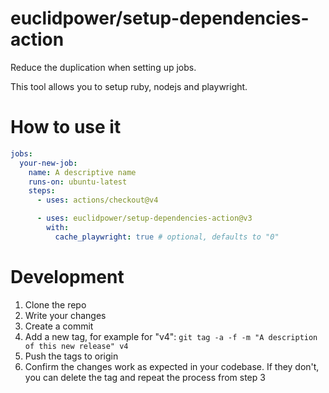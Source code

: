 # euclidpower/setup-dependencies-action

Reduce the duplication when setting up jobs.

This tool allows you to setup ruby, nodejs and playwright.

# How to use it

```yml
jobs:
  your-new-job:
    name: A descriptive name
    runs-on: ubuntu-latest
    steps:
      - uses: actions/checkout@v4

      - uses: euclidpower/setup-dependencies-action@v3
        with:
          cache_playwright: true # optional, defaults to "0"

```

# Development
1. Clone the repo
2. Write your changes
3. Create a commit
4. Add a new tag, for example for "v4": `git tag -a -f -m "A description of this new release" v4`
5. Push the tags to origin
6. Confirm the changes work as expected in your codebase. If they don't, you can delete the tag and repeat the process from step 3
